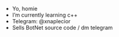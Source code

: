 -  Yo, homie
-  I’m currently learning c++
-  Telegram: @xnaplecior
-  Sells BotNet source code / dm telegram

